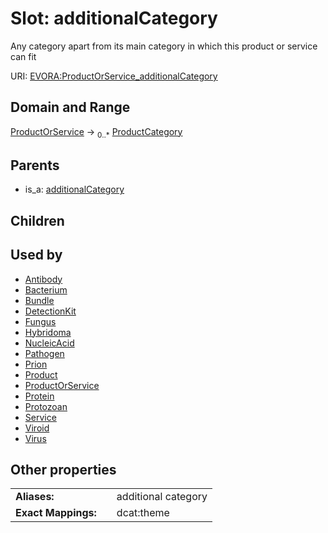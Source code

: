 
# Slot: additionalCategory

Any category apart from its main category in which this product or service can fit

URI: [EVORA:ProductOrService_additionalCategory](https://evora-project.eu/ProductOrService_additionalCategory)


## Domain and Range

[ProductOrService](ProductOrService.md) &#8594;  <sub>0..\*</sub> [ProductCategory](ProductCategory.md)

## Parents

 *  is_a: [additionalCategory](additionalCategory.md)

## Children


## Used by

 * [Antibody](Antibody.md)
 * [Bacterium](Bacterium.md)
 * [Bundle](Bundle.md)
 * [DetectionKit](DetectionKit.md)
 * [Fungus](Fungus.md)
 * [Hybridoma](Hybridoma.md)
 * [NucleicAcid](NucleicAcid.md)
 * [Pathogen](Pathogen.md)
 * [Prion](Prion.md)
 * [Product](Product.md)
 * [ProductOrService](ProductOrService.md)
 * [Protein](Protein.md)
 * [Protozoan](Protozoan.md)
 * [Service](Service.md)
 * [Viroid](Viroid.md)
 * [Virus](Virus.md)

## Other properties

|  |  |  |
| --- | --- | --- |
| **Aliases:** | | additional category |
| **Exact Mappings:** | | dcat:theme |